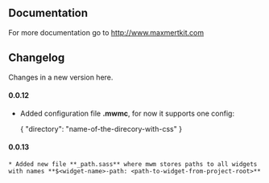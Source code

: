 ## Documentation

For more documentation go to http://www.maxmertkit.com

## Changelog

Changes in a new version here.

#### 0.0.12

  * Added configuration file **.mwmc**, for now it supports one config:

	{
		"directory": "name-of-the-direcory-with-css"
	}

#### 0.0.13

	* Added new file **_path.sass** where mwm stores paths to all widgets with names **$<widget-name>-path: <path-to-widget-from-project-root>**